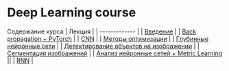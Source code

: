 # Deep Learning course

Содержание курса
| Лекция  |
| ------------- |
| [Введение](2023_spring/lecture1)  |
| [Back propagation + PyTorch](2023_spring/lecture2)  |
| [CNN](2023_spring/lecture3)  |
| [Методы оптимизации](2023_spring/lecture4)  |
| [Глубинные нейронные сети](2023_spring/lecture5)  |
| [Детектирование объектов на изображении](2023_spring/lecture6)  |
| [Сегментация изображений](2023_spring/lecture7)  |
| [Анализ нейронные сетей + Metric Learning](2023_spring/lecture8)  ||
| [RNN](2023_spring/lecture9)  |
